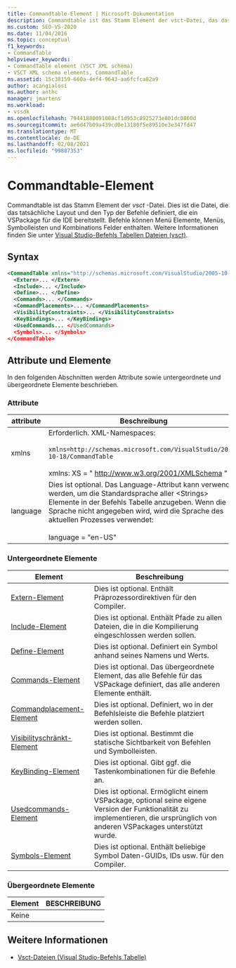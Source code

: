 ```yaml
---
title: Commandtable-Element | Microsoft-Dokumentation
description: Commandtable ist das Stamm Element der vsct-Datei, das das Layout und den Typ der Befehle definiert, die ein VSPackage für die IDE bereitstellt.
ms.custom: SEO-VS-2020
ms.date: 11/04/2016
ms.topic: conceptual
f1_keywords:
- CommandTable
helpviewer_keywords:
- CommandTable element (VSCT XML schema)
- VSCT XML schema elements, CommandTable
ms.assetid: 15c38159-660a-4ef4-9643-aa6fcfca82a9
author: acangialosi
ms.author: anthc
manager: jmartens
ms.workload:
- vssdk
ms.openlocfilehash: 79441880091088cf1d953c8925273e801dc0860d
ms.sourcegitcommit: ae6d47b09a439cd0e13180f5e89510e3e347fd47
ms.translationtype: MT
ms.contentlocale: de-DE
ms.lasthandoff: 02/08/2021
ms.locfileid: "99887353"
---
```

# <a name="commandtable-element"></a>Commandtable-Element
Commandtable ist das Stamm Element der *vsct* -Datei. Dies ist die Datei, die das tatsächliche Layout und den Typ der Befehle definiert, die ein VSPackage für die IDE bereitstellt. Befehle können Menü Elemente, Menüs, Symbolleisten und Kombinations Felder enthalten. Weitere Informationen finden Sie unter [Visual Studio-Befehls Tabellen Dateien (vsct)](../extensibility/internals/visual-studio-command-table-dot-vsct-files.md).

## <a name="syntax"></a>Syntax

```xml
<CommandTable xmlns="http://schemas.microsoft.com/VisualStudio/2005-10-18/CommandTable" xmlns:xs="http://www.w3.org/2001/XMLSchema" >
  <Extern>... </Extern>
  <Include>... </Include>
  <Define>... </Define>
  <Commands>... </Commands>
  <CommandPlacements>... </CommandPlacements>
  <VisibilityConstraints>... </VisibilityConstraints>
  <KeyBindings>... </KeyBindings>
  <UsedCommands... </UsedCommands>
  <Symbols>... </Symbols>
</CommandTable>
```

## <a name="attributes-and-elements"></a>Attribute und Elemente
 In den folgenden Abschnitten werden Attribute sowie untergeordnete und übergeordnete Elemente beschrieben.

### <a name="attributes"></a>Attribute

| attribute | Beschreibung |
|-----------| - |
| xmlns | Erforderlich. XML-Namespaces:<br /><br /> `xmlns=http://schemas.microsoft.com/VisualStudio/2005-10-18/CommandTable`<br /><br /> xmlns: XS = " <http://www.w3.org/2001/XMLSchema> " |
| language | Dies ist optional. Das Language-Attribut kann verwendet werden, um die Standardsprache aller \<Strings> Elemente in der Befehls Tabelle anzugeben.  Wenn die Sprache nicht angegeben wird, wird die Sprache des aktuellen Prozesses verwendet:<br /><br /> language = "en-US" |

### <a name="child-elements"></a>Untergeordnete Elemente

|Element|Beschreibung|
|-------------|-----------------|
|[Extern-Element](../extensibility/extern-element.md)|Dies ist optional. Enthält Präprozessordirektiven für den Compiler.|
|[Include-Element](../extensibility/include-element.md)|Dies ist optional. Enthält Pfade zu allen Dateien, die in die Kompilierung eingeschlossen werden sollen.|
|[Define-Element](../extensibility/define-element.md)|Dies ist optional. Definiert ein Symbol anhand seines Namens und Werts.|
|[Commands-Element](../extensibility/commands-element.md)|Dies ist optional. Das übergeordnete Element, das alle Befehle für das VSPackage definiert, das alle anderen Elemente enthält.|
|[Commandplacement-Element](../extensibility/commandplacements-element.md)|Dies ist optional. Definiert, wo in der Befehlsleiste die Befehle platziert werden sollen.|
|[Visibilityschränkt-Element](../extensibility/visibilityconstraints-element.md)|Dies ist optional. Bestimmt die statische Sichtbarkeit von Befehlen und Symbolleisten.|
|[KeyBinding-Element](../extensibility/keybindings-element.md)|Dies ist optional. Gibt ggf. die Tastenkombinationen für die Befehle an.|
|[Usedcommands-Element](../extensibility/usedcommands-element.md)|Dies ist optional. Ermöglicht einem VSPackage, optional seine eigene Version der Funktionalität zu implementieren, die ursprünglich von anderen VSPackages unterstützt wurde.|
|[Symbols-Element](https://www.microsoft.com/download/details.aspx?id=55984)|Dies ist optional. Enthält beliebige Symbol Daten-GUIDs, IDs usw. für den Compiler.|

### <a name="parent-elements"></a>Übergeordnete Elemente

|Element|BESCHREIBUNG|
|-------------|-----------------|
|Keine||

## <a name="see-also"></a>Weitere Informationen
- [Vsct-Dateien (Visual Studio-Befehls Tabelle)](../extensibility/internals/visual-studio-command-table-dot-vsct-files.md)
